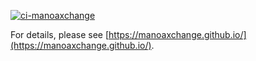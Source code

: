 [![ci-manoaxchange](https://github.com/manoaxchange/manoaxchange/actions/workflows/ci.yml/badge.svg)](https://github.com/manoaxchange/manoaxchange/actions/workflows/ci.yml)

For details, please see [https://manoaxchange.github.io/](https://manoaxchange.github.io/).
